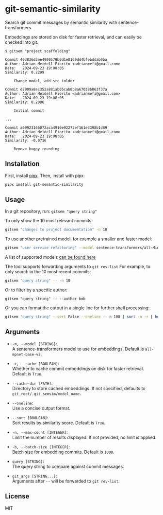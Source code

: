 # git-semantic-similarity

Search git commit messages by semantic similarity with sentence-transformers.

Embeddings are stored on disk for faster retrieval, and can easily be checked into git.


```
$ gitsem "project scaffolding"

Commit 403836d2ee4900579b0d1e8169dd4bfebddab0ba
Author: Adrian Meidell Fiorito <adrianmefi@gmail.com>
Date:   2024-09-23 19:08:05
Similarity: 0.2299

    Change model, add src folder

Commit d2909a8ec352a881ab05cab8b8a67038b063f37a
Author: Adrian Meidell Fiorito <adrianmefi@gmail.com>
Date:   2024-09-23 19:08:05
Similarity: 0.2086

    Initial commit

...

Commit a09923166072aca4910e92272ef161e3398b1d89
Author: Adrian Meidell Fiorito <adrianmefi@gmail.com>
Date:   2024-09-23 19:08:05
Similarity: -0.0716

    Remove buggy rounding
```

## Installation
First, install [pipx](https://github.com/pypa/pipx).
Then, install with pipx:
```bash
pipx install git-semantic-similarity
```

## Usage
In a git repository, run:
`gitsem "query string"`

To only show the 10 most relevant commits:
```bash
gitsem "changes to project documentation" -n 10
```

To use another pretrained model, for example a smaller and faster model:
```bash
gitsem "user service refactoring" --model sentence-transformers/all-MiniLM-L6-v2
```
A list of supported models [can be found here](https://www.sbert.net/docs/sentence_transformer/pretrained_models.html)

The tool supports forwarding arguments to `git rev-list`
For example, to only search in the 10 most recent commits:

```bash
gitsem "query string" -- -n 10
```

Or to filter by a specific author:
```
gitsem "query string" -- --author bob
```

Or you can format the output in a single line for further shell processing:
```bash
gitsem "query string" --sort False --oneline -- n 100 | sort -n -r | head -n 10
``` 

## Arguments

- `-m, --model [STRING]`:  
  A sentence-transformers model to use for embeddings. Default is `all-mpnet-base-v2`.

- `-c, --cache [BOOLEAN]`:  
  Whether to cache commit embeddings on disk for faster retrieval. Default is `True`.

- `--cache-dir [PATH]`:  
  Directory to store cached embeddings. If not specified, defaults to `git_root/.git_semsim/model_name`.

- `--oneline`:  
  Use a concise output format.

- `--sort [BOOLEAN]`:  
  Sort results by similarity score. Default is `True`.

- `-n, --max-count [INTEGER]`:  
  Limit the number of results displayed. If not provided, no limit is applied.

- `-b, --batch-size [INTEGER]`:  
  Batch size for embedding commits. Default is `1000`.

- `query [STRING]`:  
  The query string to compare against commit messages.

- `git_args [STRING...]`:  
  Arguments after `--` will be forwarded to `git rev-list`.


## License

MIT
